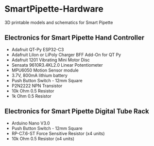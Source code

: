 # SmartPipette-Hardware
3D printable models and schematics for Smart Pipette

## Electronics for Smart Pipette Hand Controller
- Adafruit QT-Py ESP32-C3
- Adafruit LiIon or LiPoly Charger BFF Add-On for QT Py
- Adafruit 1201 Vibrating Mini Motor Disc
- Sensata 9610R3.4KL2.0 Linear Potentiometer
- MPU6050 Motion Sensor module
- 3.7V, 800mA lithium battery
- Push Button Switch - 12mm Square
- P2N2222 NPN Transistor
- 10k Ohm 0.5 Resistor
- 1k Ohm 0.5 Resistor

## Electronics for Smart Pipette Digital Tube Rack
- Arduino Nano V3.0
- Push Button Switch - 12mm Square
- RP-C7.6-ST Force Sensitive Resistor (x4 units)
- 10k Ohm 0.5 Resistor (x4 units)


